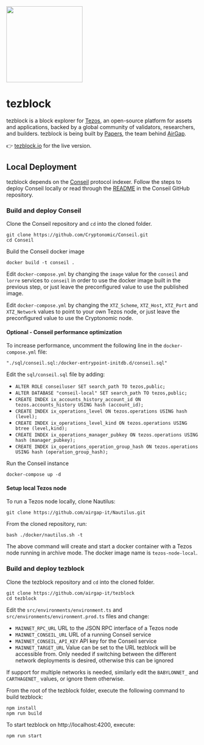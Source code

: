 <img src="./src/assets/img/tezblock-logo.png" width="200px">

# tezblock

tezblock is a block explorer for [Tezos](https://tezos.com), an open-source platform for assets and applications, backed by a global community of validators, researchers, and builders. tezblock is being built by [Papers](https://papers.ch/en), the team behind [AirGap](https://airgap.it).

👉 [tezblock.io](https://tezblock.io) for the live version.

## Local Deployment

tezblock depends on the [Conseil](https://github.com/Cryptonomic/Conseil) protocol indexer. Follow the steps to deploy Conseil locally or read through the [README](https://github.com/Cryptonomic/Conseil/blob/master/README.md) in the Conseil GitHub repository.

### Build and deploy Conseil

Clone the Conseil repository and `cd` into the cloned folder.

    git clone https://github.com/Cryptonomic/Conseil.git
    cd Conseil

Build the Conseil docker image

    docker build -t conseil .

Edit `docker-compose.yml` by changing the `image` value for the `conseil` and `lorre` services to `conseil` in order to use the docker image built in the previous step, or just leave the preconfigured value to use the published image.

Edit `docker-compose.yml` by changing the `XTZ_Scheme`, `XTZ_Host`, `XTZ_Port` and `XTZ_Network` values to point to your own Tezos node, or just leave the preconfigured value to use the Cryptonomic node.

#### Optional - Conseil performance optimization

To increase performance, uncomment the following line in the `docker-compose.yml` file:

    "./sql/conseil.sql:/docker-entrypoint-initdb.d/conseil.sql"

Edit the `sql/conseil.sql` file by adding:

- `ALTER ROLE conseiluser SET search_path TO tezos,public;`
- `ALTER DATABASE "conseil-local" SET search_path TO tezos,public;`
- `CREATE INDEX ix_accounts_history_account_id ON tezos.accounts_history USING hash (account_id);`
- `CREATE INDEX ix_operations_level ON tezos.operations USING hash (level);`
- `CREATE INDEX ix_operations_level_kind ON tezos.operations USING btree (level,kind);`
- `CREATE INDEX ix_operations_manager_pubkey ON tezos.operations USING hash (manager_pubkey);`
- `CREATE INDEX ix_operations_operation_group_hash ON tezos.operations USING hash (operation_group_hash);`

Run the Conseil instance

    docker-compose up -d

#### Setup local Tezos node

To run a Tezos node locally, clone Nautilus:

    git clone https://github.com/airgap-it/Nautilus.git

From the cloned repository, run:

    bash ./docker/nautilus.sh -t

The above command will create and start a docker container with a Tezos node running in archive mode. The docker image name is `tezos-node-local`.

### Build and deploy tezblock

Clone the tezblock repository and `cd` into the cloned folder.

    git clone https://github.com/airgap-it/tezblock
    cd tezblock

Edit the `src/environments/environment.ts` and `src/environments/environment.prod.ts` files and change:

- `MAINNET_RPC_URL` URL to the JSON RPC interface of a Tezos node
- `MAINNET_CONSEIL_URL` URL of a running Conseil service
- `MAINNET_CONSEIL_API_KEY` API key for the Conseil service
- `MAINNET_TARGET_URL` Value can be set to the URL tezblock will be accessible from. Only needed if switching between the different network deployments is desired, otherwise this can be ignored

If support for multiple networks is needed, similarly edit the `BABYLONNET_` and `CARTHAGENET_` values, or ignore them otherwise.

From the root of the tezblock folder, execute the following command to build tezblock:

    npm install
    npm run build

To start tezblock on http://localhost:4200, execute:

    npm run start
